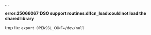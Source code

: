 ...

**error:25066067:DSO support routines:dlfcn_load:could not load the shared library**

tmp fix: `export OPENSSL_CONF=/dev/null`

